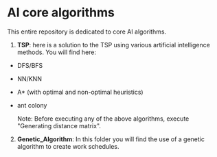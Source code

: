# AI core algorithms

This entire repository is dedicated to core AI algorithms.

1. **TSP**: here is a solution to the TSP using various artificial intelligence methods. You will find here:

- DFS/BFS
- NN/KNN
- A* (with optimal and non-optimal heuristics)
- ant colony

  Note: Before executing any of the above algorithms, execute "Generating distance matrix".

2. **Genetic_Algorithm**: In this folder you will find the use of a genetic algorithm to create work schedules.


